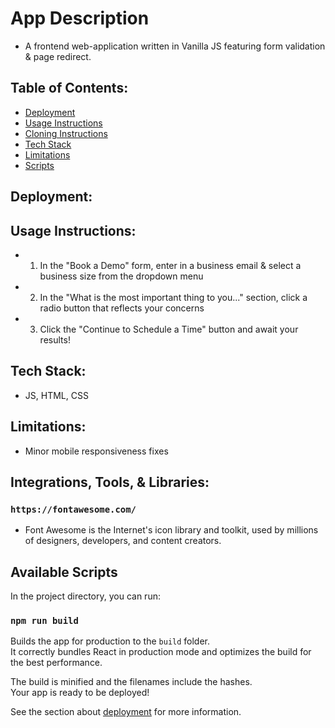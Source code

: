 # App Description

- A frontend web-application written in Vanilla JS featuring form validation & page redirect.

## Table of Contents:
* [Deployment](#Deployment)
* [Usage Instructions](#usage-instructions)
* [Cloning Instructions](#cloning-instructions)
* [Tech Stack](#tech-stack)
* [Limitations](#limitations)
* [Scripts](#available-scripts)

## Deployment:

## Usage Instructions:
- 1) In the "Book a Demo" form, enter in a business email & select a business size from the dropdown menu
- 2) In the "What is the most important thing to you..." section, click a radio button that reflects your concerns
- 3) Click the "Continue to Schedule a Time" button and await your results!


## Tech Stack:

- JS, HTML, CSS

## Limitations:

- Minor mobile responsiveness fixes

## Integrations, Tools, & Libraries:

### `https://fontawesome.com/`
- Font Awesome is the Internet's icon library and toolkit, used by millions of designers, developers, and content creators.


## Available Scripts

In the project directory, you can run:

### `npm run build`

Builds the app for production to the `build` folder.\
It correctly bundles React in production mode and optimizes the build for the best performance.

The build is minified and the filenames include the hashes.\
Your app is ready to be deployed!

See the section about [deployment](https://facebook.github.io/create-react-app/docs/deployment) for more information.